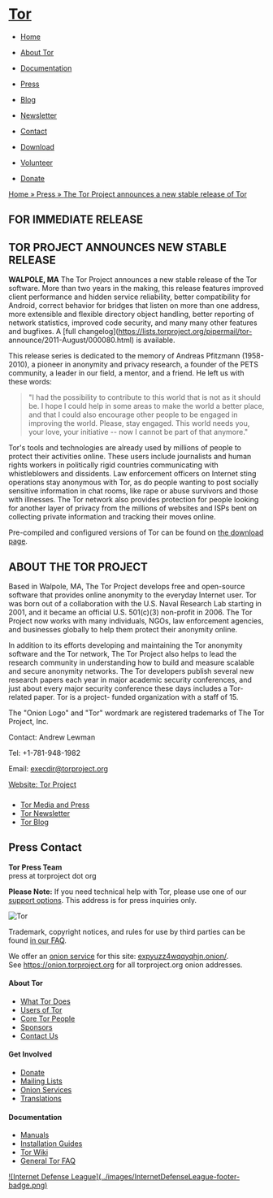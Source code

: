 # [Tor](../index.html.en)

  * [Home](../index.html.en)
  * [About Tor](../about/overview.html.en)
  * [Documentation](../docs/documentation.html.en)
  * [Press](../press/press.html.en)
  * [Blog](https://blog.torproject.org/blog/)
  * [Newsletter](https://newsletter.torproject.org)
  * [Contact](../about/contact.html.en)

  * [Download](../download/download-easy.html.en)
  * [Volunteer](../getinvolved/volunteer.html.en)
  * [Donate](../donate/donate-button.html.en)

[Home » ](../index.html.en) [Press » ](../press/press.html.en) [The Tor
Project announces a new stable release of
Tor](../press/2011-08-28-tor-022-stable.html.en)

## FOR IMMEDIATE RELEASE

## **TOR PROJECT ANNOUNCES NEW STABLE RELEASE**

**WALPOLE, MA** The Tor Project announces a new stable release of the Tor
software. More than two years in the making, this release features improved
client performance and hidden service reliability, better compatibility for
Android, correct behavior for bridges that listen on more than one address,
more extensible and flexible directory object handling, better reporting of
network statistics, improved code security, and many many other features and
bugfixes. A [full changelog](https://lists.torproject.org/pipermail/tor-
announce/2011-August/000080.html) is available.

This release series is dedicated to the memory of Andreas Pfitzmann
(1958-2010), a pioneer in anonymity and privacy research, a founder of the
PETS community, a leader in our field, a mentor, and a friend. He left us with
these words:

> "I had the possibility to contribute to this world that is not as it should
be. I hope I could help in some areas to make the world a better place, and
that I could also encourage other people to be engaged in improving the world.
Please, stay engaged. This world needs you, your love, your initiative -- now
I cannot be part of that anymore."

Tor's tools and technologies are already used by millions of people to protect
their activities online. These users include journalists and human rights
workers in politically rigid countries communicating with whistleblowers and
dissidents. Law enforcement officers on Internet sting operations stay
anonymous with Tor, as do people wanting to post socially sensitive
information in chat rooms, like rape or abuse survivors and those with
illnesses. The Tor network also provides protection for people looking for
another layer of privacy from the millions of websites and ISPs bent on
collecting private information and tracking their moves online.

Pre-compiled and configured versions of Tor can be found on [the download
page](../download/download.html.en).

## ABOUT THE TOR PROJECT

Based in Walpole, MA, The Tor Project develops free and open-source software
that provides online anonymity to the everyday Internet user. Tor was born out
of a collaboration with the U.S. Naval Research Lab starting in 2001, and it
became an official U.S. 501(c)(3) non-profit in 2006. The Tor Project now
works with many individuals, NGOs, law enforcement agencies, and businesses
globally to help them protect their anonymity online.

In addition to its efforts developing and maintaining the Tor anonymity
software and the Tor network, The Tor Project also helps to lead the research
community in understanding how to build and measure scalable and secure
anonymity networks. The Tor developers publish several new research papers
each year in major academic security conferences, and just about every major
security conference these days includes a Tor-related paper. Tor is a project-
funded organization with a staff of 15.

The "Onion Logo" and "Tor" wordmark are registered trademarks of The Tor
Project, Inc.

Contact: Andrew Lewman

Tel: +1-781-948-1982

Email: execdir@torproject.org

[Website: Tor Project](https://www.torproject.org/)

###

  * [Tor Media and Press](../press/press.html.en)
  * [Tor Newsletter](https://newsletter.torproject.org/)
  * [Tor Blog](https://blog.torproject.org/)

## Press Contact

**Tor Press Team**  
press at torproject dot org  

  

**Please Note:** If you need technical help with Tor, please use one of our
[support options](../about/contact.html.en#support). This address is for press
inquiries only.

![Tor](../images/onion.jpg)

Trademark, copyright notices, and rules for use by third parties can be found
[in our FAQ](../docs/trademark-faq.html.en).

We offer an [onion service](https://www.torproject.org/docs/hidden-services)
for this site: [expyuzz4wqqyqhjn.onion/](http://expyuzz4wqqyqhjn.onion/).  
See <https://onion.torproject.org> for all torproject.org onion addresses.

#### About Tor

  * [What Tor Does](../about/overview.html.en)
  * [Users of Tor](../about/torusers.html.en)
  * [Core Tor People](../about/corepeople.html.en)
  * [Sponsors](../about/sponsors.html.en)
  * [Contact Us](../about/contact.html.en)

#### Get Involved

  * [Donate](../donate/donate-foot.html.en)
  * [Mailing Lists](../docs/documentation.html.en#MailingLists)
  * [Onion Services](../docs/onion-services.html.en)
  * [Translations](../getinvolved/translation.html.en)

#### Documentation

  * [Manuals](../docs/tor-manual.html.en)
  * [Installation Guides](../docs/documentation.html.en)
  * [Tor Wiki](https://trac.torproject.org/projects/tor/wiki/)
  * [General Tor FAQ](../docs/faq.html.en)

[![Internet Defense League](../images/InternetDefenseLeague-footer-
badge.png)](https://internetdefenseleague.org/)

